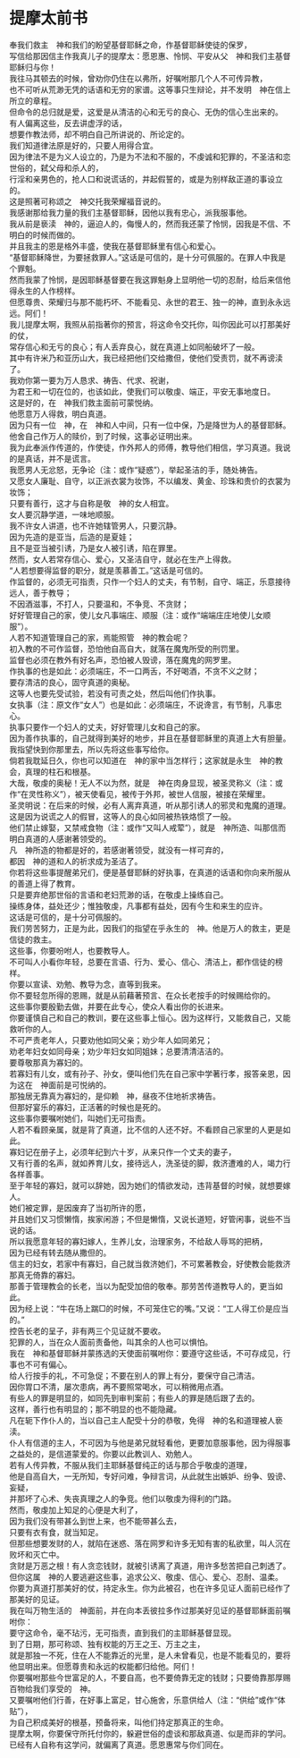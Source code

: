 #     提摩太前书

  奉我们救主　神和我们的盼望基督耶稣之命，作基督耶稣使徒的保罗，  
  写信给那因信主作我真儿子的提摩太：愿恩惠、怜悯、平安从父　神和我们主基督耶稣归与你！  
  我往马其顿去的时候，曾劝你仍住在以弗所，好嘱咐那几个人不可传异教，  
  也不可听从荒渺无凭的话语和无穷的家谱。这等事只生辩论，并不发明　神在信上所立的章程。  
  但命令的总归就是爱，这爱是从清洁的心和无亏的良心、无伪的信心生出来的。  
  有人偏离这些，反去讲虚浮的话，  
  想要作教法师，却不明白自己所讲说的、所论定的。  
  我们知道律法原是好的，只要人用得合宜。  
  因为律法不是为义人设立的，乃是为不法和不服的，不虔诚和犯罪的，不圣洁和恋世俗的，弑父母和杀人的，  
  行淫和亲男色的，抢人口和说谎话的，并起假誓的，或是为别样敌正道的事设立的。  
  这是照著可称颂之　神交托我荣耀福音说的。  
  我感谢那给我力量的我们主基督耶稣，因他以我有忠心，派我服事他。  
  我从前是亵渎　神的，逼迫人的，侮慢人的，然而我还蒙了怜悯，因我是不信、不明白的时候而做的。  
  并且我主的恩是格外丰盛，使我在基督耶稣里有信心和爱心。  
  “基督耶稣降世，为要拯救罪人。”这话是可信的，是十分可佩服的。在罪人中我是个罪魁。  
  然而我蒙了怜悯，是因耶稣基督要在我这罪魁身上显明他一切的忍耐，给后来信他得永生的人作榜样。  
  但愿尊贵、荣耀归与那不能朽坏、不能看见、永世的君王、独一的神，直到永永远远。阿们！  
  我儿提摩太啊，我照从前指著你的预言，将这命令交托你，叫你因此可以打那美好的仗，  
  常存信心和无亏的良心；有人丢弃良心，就在真道上如同船破坏了一般。  
  其中有许米乃和亚历山大，我已经把他们交给撒但，使他们受责罚，就不再谤渎了。  
  我劝你第一要为万人恳求、祷告、代求、祝谢，  
  为君王和一切在位的，也该如此，使我们可以敬虔、端正，平安无事地度日。  
  这是好的，在　神我们救主面前可蒙悦纳。  
  他愿意万人得救，明白真道。  
  因为只有一位　神，在　神和人中间，只有一位中保，乃是降世为人的基督耶稣。  
  他舍自己作万人的赎价，到了时候，这事必证明出来。  
  我为此奉派作传道的，作使徒，作外邦人的师傅，教导他们相信，学习真道。我说的是真话，并不是谎言。  
  我愿男人无忿怒，无争论（注：或作“疑惑”），举起圣洁的手，随处祷告。  
  又愿女人廉耻、自守，以正派衣裳为妆饰，不以编发、黄金、珍珠和贵价的衣裳为妆饰；  
  只要有善行，这才与自称是敬　神的女人相宜。  
  女人要沉静学道，一味地顺服。  
  我不许女人讲道，也不许她辖管男人，只要沉静。  
  因为先造的是亚当，后造的是夏娃；  
  且不是亚当被引诱，乃是女人被引诱，陷在罪里。  
  然而，女人若常存信心、爱心，又圣洁自守，就必在生产上得救。  
  “人若想要得监督的职分，就是羡慕善工。”这话是可信的。  
  作监督的，必须无可指责，只作一个妇人的丈夫，有节制，自守、端正，乐意接待远人，善于教导；  
  不因酒滋事，不打人，只要温和，不争竞、不贪财；  
  好好管理自己的家，使儿女凡事端庄、顺服（注：或作“端端庄庄地使儿女顺服”）。  
  人若不知道管理自己的家，焉能照管　神的教会呢？  
  初入教的不可作监督，恐怕他自高自大，就落在魔鬼所受的刑罚里。  
  监督也必须在教外有好名声，恐怕被人毁谤，落在魔鬼的网罗里。  
  作执事的也是如此：必须端庄，不一口两舌，不好喝酒，不贪不义之财；  
  要存清洁的良心，固守真道的奥秘。  
  这等人也要先受试验，若没有可责之处，然后叫他们作执事。  
  女执事（注：原文作“女人”）也是如此：必须端庄，不说谗言，有节制，凡事忠心。  
  执事只要作一个妇人的丈夫，好好管理儿女和自己的家。  
  因为善作执事的，自己就得到美好的地步，并且在基督耶稣里的真道上大有胆量。  
  我指望快到你那里去，所以先将这些事写给你。  
  倘若我耽延日久，你也可以知道在　神的家中当怎样行；这家就是永生　神的教会，真理的柱石和根基。  
  大哉，敬虔的奥秘！无人不以为然，就是　神在肉身显现，被圣灵称义（注：或作“在灵性称义”），被天使看见，被传于外邦，被世人信服，被接在荣耀里。  
  圣灵明说：在后来的时候，必有人离弃真道，听从那引诱人的邪灵和鬼魔的道理。  
  这是因为说谎之人的假冒，这等人的良心如同被热铁烙惯了一般。  
  他们禁止嫁娶，又禁戒食物（注：或作“又叫人戒荤”），就是　神所造、叫那信而明白真道的人感谢著领受的。  
  凡　神所造的物都是好的，若感谢著领受，就没有一样可弃的，  
  都因　神的道和人的祈求成为圣洁了。  
  你若将这些事提醒弟兄们，便是基督耶稣的好执事，在真道的话语和你向来所服从的善道上得了教育。  
  只是要弃绝那世俗的言语和老妇荒渺的话，在敬虔上操练自己。  
  操练身体，益处还少；惟独敬虔，凡事都有益处，因有今生和来生的应许。  
  这话是可信的，是十分可佩服的。  
  我们劳苦努力，正是为此，因我们的指望在乎永生的　神。他是万人的救主，更是信徒的救主。  
  这些事，你要吩咐人，也要教导人。  
  不可叫人小看你年轻，总要在言语、行为、爱心、信心、清洁上，都作信徒的榜样。  
  你要以宣读、劝勉、教导为念，直等到我来。  
  你不要轻忽所得的恩赐，就是从前藉著预言、在众长老按手的时候赐给你的。  
  这些事你要殷勤去做，并要在此专心，使众人看出你的长进来。  
  你要谨慎自己和自己的教训，要在这些事上恒心。因为这样行，又能救自己，又能救听你的人。  
  不可严责老年人，只要劝他如同父亲；劝少年人如同弟兄；  
  劝老年妇女如同母亲；劝少年妇女如同姐妹；总要清清洁洁的。  
  要尊敬那真为寡妇的。  
  若寡妇有儿女，或有孙子、孙女，便叫他们先在自己家中学著行孝，报答亲恩，因为这在　神面前是可悦纳的。  
  那独居无靠真为寡妇的，是仰赖　神，昼夜不住地祈求祷告。  
  但那好宴乐的寡妇，正活著的时候也是死的。  
  这些事你要嘱咐她们，叫她们无可指责。  
  人若不看顾亲属，就是背了真道，比不信的人还不好。不看顾自己家里的人更是如此。  
  寡妇记在册子上，必须年纪到六十岁，从来只作一个丈夫的妻子，  
  又有行善的名声，就如养育儿女，接待远人，洗圣徒的脚，救济遭难的人，竭力行各样善事。  
  至于年轻的寡妇，就可以辞她，因为她们的情欲发动，违背基督的时候，就想要嫁人。  
  她们被定罪，是因废弃了当初所许的愿，  
  并且她们又习惯懒惰，挨家闲游；不但是懒惰，又说长道短，好管闲事，说些不当说的话。  
  所以我愿意年轻的寡妇嫁人，生养儿女，治理家务，不给敌人辱骂的把柄，  
  因为已经有转去随从撒但的。  
  信主的妇女，若家中有寡妇，自己就当救济她们，不可累著教会，好使教会能救济那真无倚靠的寡妇。  
  那善于管理教会的长老，当以为配受加倍的敬奉。那劳苦传道教导人的，更当如此。  
  因为经上说：“牛在场上踹□的时候，不可笼住它的嘴。”又说：“工人得工价是应当的。”  
  控告长老的呈子，非有两三个见证就不要收。  
  犯罪的人，当在众人面前责备他，叫其余的人也可以惧怕。  
  我在　神和基督耶稣并蒙拣选的天使面前嘱咐你：要遵守这些话，不可存成见，行事也不可有偏心。  
  给人行按手的礼，不可急促；不要在别人的罪上有分，要保守自己清洁。  
  因你胃口不清，屡次患病，再不要照常喝水，可以稍微用点酒。  
  有些人的罪是明显的，如同先到审判案前；有些人的罪是随后跟了去的。  
  这样，善行也有明显的；那不明显的也不能隐藏。  
  凡在轭下作仆人的，当以自己主人配受十分的恭敬，免得　神的名和道理被人亵渎。  
  仆人有信道的主人，不可因为与他是弟兄就轻看他，更要加意服事他，因为得服事之益处的，是信道蒙爱的。你要以此教训人、劝勉人。  
  若有人传异教，不服从我们主耶稣基督纯正的话与那合乎敬虔的道理，  
  他是自高自大，一无所知，专好问难，争辩言词，从此就生出嫉妒、纷争、毁谤、妄疑，  
  并那坏了心术、失丧真理之人的争竞。他们以敬虔为得利的门路。  
  然而，敬虔加上知足的心便是大利了，  
  因为我们没有带甚么到世上来，也不能带甚么去，  
  只要有衣有食，就当知足。  
  但那些想要发财的人，就陷在迷惑、落在网罗和许多无知有害的私欲里，叫人沉在败坏和灭亡中。  
  贪财是万恶之根！有人贪恋钱财，就被引诱离了真道，用许多愁苦把自己刺透了。  
  但你这属　神的人要逃避这些事，追求公义、敬虔、信心、爱心、忍耐、温柔。  
  你要为真道打那美好的仗，持定永生。你为此被召，也在许多见证人面前已经作了那美好的见证。  
  我在叫万物生活的　神面前，并在向本丢彼拉多作过那美好见证的基督耶稣面前嘱咐你：  
  要守这命令，毫不玷污，无可指责，直到我们的主耶稣基督显现。  
  到了日期，那可称颂、独有权能的万王之王、万主之主，  
  就是那独一不死，住在人不能靠近的光里，是人未曾看见，也是不能看见的，要将他显明出来。但愿尊贵和永远的权能都归给他。阿们！  
  你要嘱咐那些今世富足的人，不要自高，也不要倚靠无定的钱财；只要倚靠那厚赐百物给我们享受的　神。  
  又要嘱咐他们行善，在好事上富足，甘心施舍，乐意供给人（注：“供给”或作“体贴”），  
  为自己积成美好的根基，预备将来，叫他们持定那真正的生命。  
  提摩太啊，你要保守所托付你的，躲避世俗的虚谈和那敌真道、似是而非的学问。  
  已经有人自称有这学问，就偏离了真道。愿恩惠常与你们同在。
